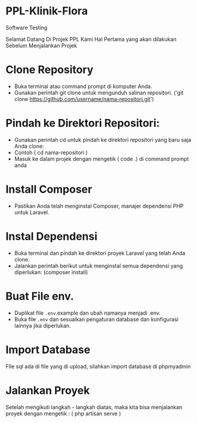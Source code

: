 # PPL-Klinik-Flora
Software Testing

Selamat Datang Di Projek PPL Kami 
Hal Pertama yang akan dilakukan Sebelum Menjalankan Projek

# Clone Repository
- Buka terminal atau command prompt di komputer Anda.
- Gunakan perintah git clone untuk mengunduh salinan repositori.
('git clone https://github.com/username/nama-repositori.git')

# Pindah ke Direktori Repositori:
- Gunakan perintah cd untuk pindah ke direktori repositori yang baru saja Anda clone:
- Contoh ( cd nama-repositori )
-  Masuk ke dalam projek dengan mengetik
   ( code .) di command prompt anda

# Install Composer
- Pastikan Anda telah menginstal Composer, manajer dependensi PHP untuk Laravel.

# Instal Dependensi 
- Buka terminal dan pindah ke direktori proyek Laravel yang telah Anda clone.
- Jalankan perintah berikut untuk menginstal semua dependensi yang diperlukan:
   (composer install)
# Buat File env.
- Duplikat file `.env`.example dan ubah namanya menjadi .env.
- Buka file `.env` dan sesuaikan pengaturan database dan konfigurasi lainnya jika diperlukan.

# Import Database
 FIle sql ada di file yang di upload, silahkan import database di phpmyadmin


# Jalankan Proyek
Setelah mengikuti langkah - langkah diatas, maka kita bisa menjalankan proyek dengan mengetik : 
( php artisan serve )
 


